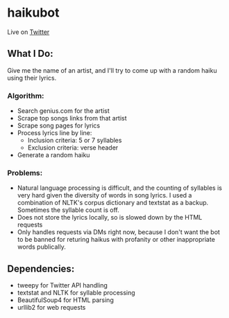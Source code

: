 # haikubot
Live on [Twitter](https://twitter.com/hai_cudi)

## What I Do:
Give me the name of an artist, and I'll try to come up with a random haiku using their lyrics.

### Algorithm:
- Search genius.com for the artist
- Scrape top songs links from that artist
- Scrape song pages for lyrics
- Process lyrics line by line:
    - Inclusion criteria: 5 or 7 syllables
    - Exclusion criteria: verse header
- Generate a random haiku


### Problems:
- Natural language processing is difficult, and the counting of syllables is very hard given the diversity of words in song lyrics. I used a combination of NLTK's corpus dictionary and textstat as a backup. Sometimes the syllable count is off.
- Does not store the lyrics locally, so is slowed down by the HTML requests
- Only handles requests via DMs right now, because I don't want the bot to be banned for returing haikus with profanity or other inappropriate words publically.

## Dependencies:
- tweepy for Twitter API handling
- textstat and NLTK for syllable processing
- BeautifulSoup4 for HTML parsing
- urllib2 for web requests

